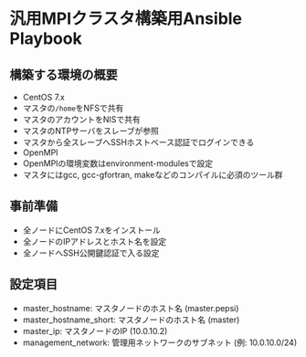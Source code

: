 # 汎用MPIクラスタ構築用Ansible Playbook

## 構築する環境の概要
- CentOS 7.x
- マスタの`/home`をNFSで共有
- マスタのアカウントをNISで共有
- マスタのNTPサーバをスレーブが参照
- マスタから全スレーブへSSHホストベース認証でログインできる
- OpenMPI
- OpenMPIの環境変数はenvironment-modulesで設定
- マスタにはgcc, gcc-gfortran, makeなどのコンパイルに必須のツール群

## 事前準備
- 全ノードにCentOS 7.xをインストール
- 全ノードのIPアドレスとホスト名を設定
- 全ノードへSSH公開鍵認証で入る設定

## 設定項目
- master_hostname: マスタノードのホスト名 (master.pepsi)
- master_hostname_short: マスタノードのホスト名 (master)
- master_ip: マスタノードのIP (10.0.10.2)
- management_network: 管理用ネットワークのサブネット (例: 10.0.10.0/24)
